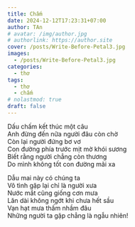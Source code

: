 ```yaml
---
title: Chấm
date: 2024-12-12T17:23:31+07:00
author: TAn
# avatar: /img/author.jpg
# authorlink: https://author.site
cover: /posts/Write-Before-Petal3.jpg
images:
  - /posts/Write-Before-Petal3.jpg
categories:
  - thơ
tags:
  - thơ
  - chấm
# nolastmod: true
draft: false
---
```


Dấu chấm kết thúc một câu  
Anh đừng đến nữa người đâu còn chờ  
Còn lại người đứng bơ vơ  
Con đường phía trước mịt mờ khói sương  
Biết rằng người chẳng còn thương  
Do mình không tốt con đường mãi xa  
  
Dẫu mai này có chúng ta  
Vô tình gặp lại chỉ là người xưa  
Nước mắt cũng giống cơn mưa  
Lăn dài không ngớt khi chưa hết sầu  
Vạn hạt mưa thấm nhầm đâu  
Những người ta gặp chẳng là ngẫu nhiên!